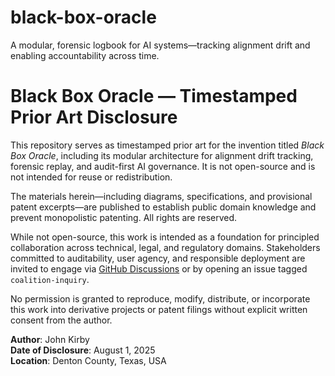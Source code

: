 # black-box-oracle
A modular, forensic logbook for AI systems—tracking alignment drift and enabling accountability across time.

# Black Box Oracle — Timestamped Prior Art Disclosure

This repository serves as timestamped prior art for the invention titled *Black Box Oracle*, including its modular architecture for alignment drift tracking, forensic replay, and audit-first AI governance. It is not open-source and is not intended for reuse or redistribution.

The materials herein—including diagrams, specifications, and provisional patent excerpts—are published to establish public domain knowledge and prevent monopolistic patenting. All rights are reserved.

While not open-source, this work is intended as a foundation for principled collaboration across technical, legal, and regulatory domains. Stakeholders committed to auditability, user agency, and responsible deployment are invited to engage via [GitHub Discussions](#) or by opening an issue tagged `coalition-inquiry`.

No permission is granted to reproduce, modify, distribute, or incorporate this work into derivative projects or patent filings without explicit written consent from the author.

**Author**: John Kirby  
**Date of Disclosure**: August 1, 2025  
**Location**: Denton County, Texas, USA
